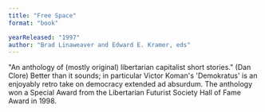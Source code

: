 ```yaml
---
title: "Free Space"
format: "book"

yearReleased: "1997"
author: "Brad Linaweaver and Edward E. Kramer, eds"
---
```

 "An anthology of (mostly original) libertarian capitalist short stories." (Dan Clore) Better than it sounds; in particular Victor Koman's  'Demokratus' is an  enjoyably retro take on democracy extended ad absurdum. The anthology won a  Special Award from the Libertarian Futurist Society Hall of Fame Award in 1998.
 
 